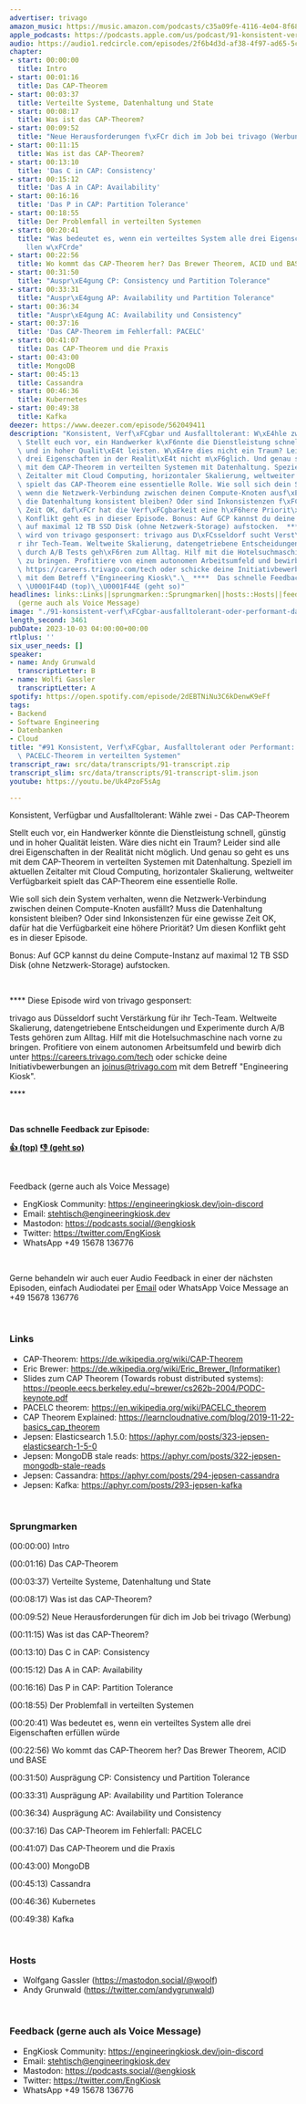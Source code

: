 ```yaml
---
advertiser: trivago
amazon_music: https://music.amazon.com/podcasts/c35a09fe-4116-4e04-8f68-77d61b112e46/episodes/b5fcebfa-b7b8-4558-892f-7ab0f0947bbe/engineering-kiosk-91-konsistent-verf%C3%BCgbar-ausfalltolerant-oder-performant-das-cap--und-pacelc-theorem-in-verteilten-systemen
apple_podcasts: https://podcasts.apple.com/us/podcast/91-konsistent-verf%C3%BCgbar-ausfalltolerant-oder-performant/id1603082924?i=1000629992728&uo=4
audio: https://audio1.redcircle.com/episodes/2f6b4d3d-af38-4f97-ad65-5cc65eaaf79a/stream.mp3
chapter:
- start: 00:00:00
  title: Intro
- start: 00:01:16
  title: Das CAP-Theorem
- start: 00:03:37
  title: Verteilte Systeme, Datenhaltung und State
- start: 00:08:17
  title: Was ist das CAP-Theorem?
- start: 00:09:52
  title: "Neue Herausforderungen f\xFCr dich im Job bei trivago (Werbung)"
- start: 00:11:15
  title: Was ist das CAP-Theorem?
- start: 00:13:10
  title: 'Das C in CAP: Consistency'
- start: 00:15:12
  title: 'Das A in CAP: Availability'
- start: 00:16:16
  title: 'Das P in CAP: Partition Tolerance'
- start: 00:18:55
  title: Der Problemfall in verteilten Systemen
- start: 00:20:41
  title: "Was bedeutet es, wenn ein verteiltes System alle drei Eigenschaften erf\xFC\
    llen w\xFCrde"
- start: 00:22:56
  title: Wo kommt das CAP-Theorem her? Das Brewer Theorem, ACID und BASE
- start: 00:31:50
  title: "Auspr\xE4gung CP: Consistency und Partition Tolerance"
- start: 00:33:31
  title: "Auspr\xE4gung AP: Availability und Partition Tolerance"
- start: 00:36:34
  title: "Auspr\xE4gung AC: Availability und Consistency"
- start: 00:37:16
  title: 'Das CAP-Theorem im Fehlerfall: PACELC'
- start: 00:41:07
  title: Das CAP-Theorem und die Praxis
- start: 00:43:00
  title: MongoDB
- start: 00:45:13
  title: Cassandra
- start: 00:46:36
  title: Kubernetes
- start: 00:49:38
  title: Kafka
deezer: https://www.deezer.com/episode/562049411
description: "Konsistent, Verf\xFCgbar und Ausfalltolerant: W\xE4hle zwei - Das CAP-Theorem\
  \ Stellt euch vor, ein Handwerker k\xF6nnte die Dienstleistung schnell, g\xFCnstig\
  \ und in hoher Qualit\xE4t leisten. W\xE4re dies nicht ein Traum? Leider sind alle\
  \ drei Eigenschaften in der Realit\xE4t nicht m\xF6glich. Und genau so geht es uns\
  \ mit dem CAP-Theorem in verteilten Systemen mit Datenhaltung. Speziell im aktuellen\
  \ Zeitalter mit Cloud Computing, horizontaler Skalierung, weltweiter Verf\xFCgbarkeit\
  \ spielt das CAP-Theorem eine essentielle Rolle. Wie soll sich dein System verhalten,\
  \ wenn die Netzwerk-Verbindung zwischen deinen Compute-Knoten ausf\xE4llt? Muss\
  \ die Datenhaltung konsistent bleiben? Oder sind Inkonsistenzen f\xFCr eine gewisse\
  \ Zeit OK, daf\xFCr hat die Verf\xFCgbarkeit eine h\xF6here Priorit\xE4t? Um diesen\
  \ Konflikt geht es in dieser Episode. Bonus: Auf GCP kannst du deine Compute-Instanz\
  \ auf maximal 12 TB SSD Disk (ohne Netzwerk-Storage) aufstocken.  **** Diese Episode\
  \ wird von trivago gesponsert: trivago aus D\xFCsseldorf sucht Verst\xE4rkung f\xFC\
  r ihr Tech-Team. Weltweite Skalierung, datengetriebene Entscheidungen und Experimente\
  \ durch A/B Tests geh\xF6ren zum Alltag. Hilf mit die Hotelsuchmaschine nach vorne\
  \ zu bringen. Profitiere von einem autonomen Arbeitsumfeld und bewirb dich unter\
  \ https://careers.trivago.com/tech oder schicke deine Initiativbewerbungen an joinus@trivago.com\
  \ mit dem Betreff \"Engineering Kiosk\".\_ ****  Das schnelle Feedback zur Episode:\
  \ \U0001F44D (top)\_\U0001F44E (geht so)"
headlines: links::Links||sprungmarken::Sprungmarken||hosts::Hosts||feedback-gerne-auch-als-voice-message::Feedback
  (gerne auch als Voice Message)
image: "./91-konsistent-verf\xFCgbar-ausfalltolerant-oder-performant-das-cap-und-pacelc-theorem-in-verteilten-systemen.jpg"
length_second: 3461
pubDate: 2023-10-03 04:00:00+00:00
rtlplus: ''
six_user_needs: []
speaker:
- name: Andy Grunwald
  transcriptLetter: B
- name: Wolfi Gassler
  transcriptLetter: A
spotify: https://open.spotify.com/episode/2dEBTNiNu3C6kDenwK9eFf
tags:
- Backend
- Software Engineering
- Datenbanken
- Cloud
title: "#91 Konsistent, Verf\xFCgbar, Ausfalltolerant oder Performant: Das CAP- und\
  \ PACELC-Theorem in verteilten Systemen"
transcript_raw: src/data/transcripts/91-transcript.zip
transcript_slim: src/data/transcripts/91-transcript-slim.json
youtube: https://youtu.be/Uk4PzoF5sAg

---
```

<p>Konsistent, Verfügbar und Ausfalltolerant: Wähle zwei - Das CAP-Theorem</p><p>Stellt euch vor, ein Handwerker könnte die Dienstleistung schnell, günstig und in hoher Qualität leisten. Wäre dies nicht ein Traum? Leider sind alle drei Eigenschaften in der Realität nicht möglich. Und genau so geht es uns mit dem CAP-Theorem in verteilten Systemen mit Datenhaltung. Speziell im aktuellen Zeitalter mit Cloud Computing, horizontaler Skalierung, weltweiter Verfügbarkeit spielt das CAP-Theorem eine essentielle Rolle.</p><p>Wie soll sich dein System verhalten, wenn die Netzwerk-Verbindung zwischen deinen Compute-Knoten ausfällt? Muss die Datenhaltung konsistent bleiben? Oder sind Inkonsistenzen für eine gewisse Zeit OK, dafür hat die Verfügbarkeit eine höhere Priorität? Um diesen Konflikt geht es in dieser Episode.</p><p>Bonus: Auf GCP kannst du deine Compute-Instanz auf maximal 12 TB SSD Disk (ohne Netzwerk-Storage) aufstocken.</p><p><br></p><p>**** Diese Episode wird von trivago gesponsert:</p><p>trivago aus Düsseldorf sucht Verstärkung für ihr Tech-Team. Weltweite Skalierung, datengetriebene Entscheidungen und Experimente durch A/B Tests gehören zum Alltag. Hilf mit die Hotelsuchmaschine nach vorne zu bringen. Profitiere von einem autonomen Arbeitsumfeld und bewirb dich unter <a href="https://careers.trivago.com/tech" rel="nofollow">https://careers.trivago.com/tech</a> oder schicke deine Initiativbewerbungen an <a href="mailto:joinus@trivago.com" rel="nofollow">joinus@trivago.com</a> mit dem Betreff &#34;Engineering Kiosk&#34;. </p><p>****</p><p><br></p><p><strong>Das schnelle Feedback zur Episode:</strong></p><p><a href="https://api.openpodcast.dev/feedback/91/upvote" rel="nofollow"><strong>👍 (top)</strong></a><strong> </strong><a href="https://api.openpodcast.dev/feedback/91/downvote" rel="nofollow"><strong>👎 (geht so)</strong></a></p><p><br></p><p>Feedback (gerne auch als Voice Message)</p><ul><li>EngKiosk Community: <a href="https://engineeringkiosk.dev/join-discord">https://engineeringkiosk.dev/join-discord</a> </li><li>Email: <a href="mailto:stehtisch@engineeringkiosk.dev" rel="nofollow">stehtisch@engineeringkiosk.dev</a></li><li>Mastodon: <a href="https://podcasts.social/@engkiosk" rel="nofollow">https://podcasts.social/@engkiosk</a></li><li>Twitter: <a href="https://twitter.com/EngKiosk" rel="nofollow">https://twitter.com/EngKiosk</a></li><li>WhatsApp +49 15678 136776</li></ul><p><br></p><p>Gerne behandeln wir auch euer Audio Feedback in einer der nächsten Episoden, einfach Audiodatei per <a href="https://engineeringkiosk.dev/kontakt/">Email</a> oder WhatsApp Voice Message an +49 15678 136776</p><p><br></p><h3 id="links">Links</h3><ul><li>CAP-Theorem: <a href="https://de.wikipedia.org/wiki/CAP-Theorem" rel="nofollow">https://de.wikipedia.org/wiki/CAP-Theorem</a></li><li>Eric Brewer: <a href="https://de.wikipedia.org/wiki/Eric_Brewer_(Informatiker)" rel="nofollow">https://de.wikipedia.org/wiki/Eric_Brewer_(Informatiker)</a></li><li>Slides zum CAP Theorem (Towards robust distributed systems): <a href="https://people.eecs.berkeley.edu/~brewer/cs262b-2004/PODC-keynote.pdf" rel="nofollow">https://people.eecs.berkeley.edu/~brewer/cs262b-2004/PODC-keynote.pdf</a></li><li>PACELC theorem: <a href="https://en.wikipedia.org/wiki/PACELC_theorem" rel="nofollow">https://en.wikipedia.org/wiki/PACELC_theorem</a></li><li>CAP Theorem Explained: <a href="https://learncloudnative.com/blog/2019-11-22-basics_cap_theorem" rel="nofollow">https://learncloudnative.com/blog/2019-11-22-basics_cap_theorem</a></li><li>Jepsen: Elasticsearch 1.5.0: <a href="https://aphyr.com/posts/323-jepsen-elasticsearch-1-5-0" rel="nofollow">https://aphyr.com/posts/323-jepsen-elasticsearch-1-5-0</a></li><li>Jepsen: MongoDB stale reads: <a href="https://aphyr.com/posts/322-jepsen-mongodb-stale-reads" rel="nofollow">https://aphyr.com/posts/322-jepsen-mongodb-stale-reads</a></li><li>Jepsen: Cassandra: <a href="https://aphyr.com/posts/294-jepsen-cassandra" rel="nofollow">https://aphyr.com/posts/294-jepsen-cassandra</a></li><li>Jepsen: Kafka: <a href="https://aphyr.com/posts/293-jepsen-kafka" rel="nofollow">https://aphyr.com/posts/293-jepsen-kafka</a></li></ul><p><br></p><h3 id="sprungmarken">Sprungmarken</h3><p>(00:00:00) Intro</p><p>(00:01:16) Das CAP-Theorem</p><p>(00:03:37) Verteilte Systeme, Datenhaltung und State</p><p>(00:08:17) Was ist das CAP-Theorem?</p><p>(00:09:52) Neue Herausforderungen für dich im Job bei trivago (Werbung)</p><p>(00:11:15) Was ist das CAP-Theorem?</p><p>(00:13:10) Das C in CAP: Consistency</p><p>(00:15:12) Das A in CAP: Availability</p><p>(00:16:16) Das P in CAP: Partition Tolerance</p><p>(00:18:55) Der Problemfall in verteilten Systemen</p><p>(00:20:41) Was bedeutet es, wenn ein verteiltes System alle drei Eigenschaften erfüllen würde</p><p>(00:22:56) Wo kommt das CAP-Theorem her? Das Brewer Theorem, ACID und BASE</p><p>(00:31:50) Ausprägung CP: Consistency und Partition Tolerance</p><p>(00:33:31) Ausprägung AP: Availability und Partition Tolerance</p><p>(00:36:34) Ausprägung AC: Availability und Consistency</p><p>(00:37:16) Das CAP-Theorem im Fehlerfall: PACELC</p><p>(00:41:07) Das CAP-Theorem und die Praxis</p><p>(00:43:00) MongoDB</p><p>(00:45:13) Cassandra</p><p>(00:46:36) Kubernetes</p><p>(00:49:38) Kafka</p><p><br></p><h3 id="hosts">Hosts</h3><ul><li>Wolfgang Gassler (<a href="https://mastodon.social/@woolf" rel="nofollow">https://mastodon.social/@woolf</a>)</li><li>Andy Grunwald (<a href="https://twitter.com/andygrunwald" rel="nofollow">https://twitter.com/andygrunwald</a>)</li></ul><p><br></p><h3 id="feedback-gerne-auch-als-voice-message">Feedback (gerne auch als Voice Message)</h3><ul><li>EngKiosk Community: <a href="https://engineeringkiosk.dev/join-discord">https://engineeringkiosk.dev/join-discord</a> </li><li>Email: <a href="mailto:stehtisch@engineeringkiosk.dev" rel="nofollow">stehtisch@engineeringkiosk.dev</a></li><li>Mastodon: <a href="https://podcasts.social/@engkiosk" rel="nofollow">https://podcasts.social/@engkiosk</a></li><li>Twitter: <a href="https://twitter.com/EngKiosk" rel="nofollow">https://twitter.com/EngKiosk</a></li><li>WhatsApp +49 15678 136776</li></ul>